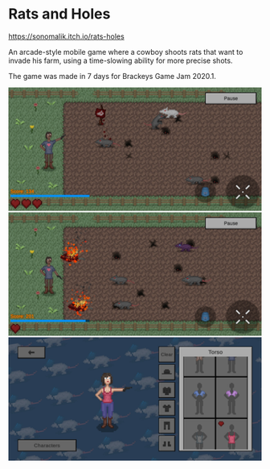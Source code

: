 # Rats and Holes

https://sonomalik.itch.io/rats-holes

An arcade-style mobile game where a cowboy shoots rats that want to invade his farm, using a time-slowing ability for more precise shots.

The game was made in 7 days for Brackeys Game Jam 2020.1.

![image alt](Screenshots/1.jpg)
![image alt](Screenshots/2.jpg)
![image alt](Screenshots/3.jpg)